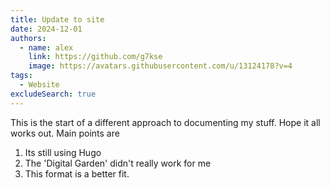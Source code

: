 ```yaml
---
title: Update to site
date: 2024-12-01
authors:
  - name: alex
    link: https://github.com/g7kse
    image: https://avatars.githubusercontent.com/u/13124178?v=4
tags:
  - Website
excludeSearch: true
---
```


This is the start of a different approach to documenting my stuff. Hope it all works out. Main points are

1. Its still using Hugo
2. The 'Digital Garden' didn't really work for me
3. This format is a better fit.